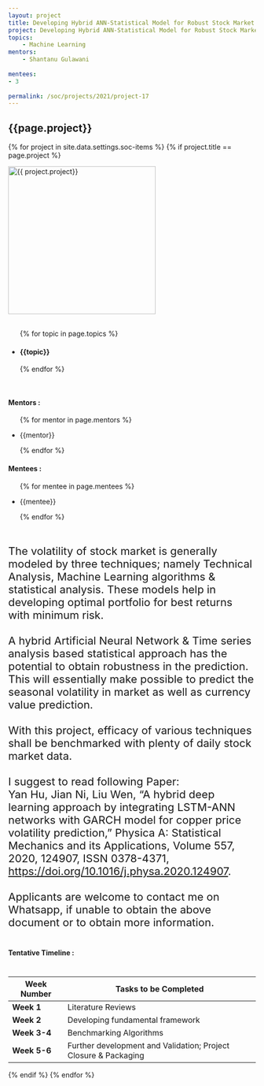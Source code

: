 ```yaml
---
layout: project
title: Developing Hybrid ANN-Statistical Model for Robust Stock Market Prediction
project: Developing Hybrid ANN-Statistical Model for Robust Stock Market Prediction
topics:
    - Machine Learning
mentors:
    - Shantanu Gulawani     
    
mentees:
- 3   
    
permalink: /soc/projects/2021/project-17
---
```


<h2 class="display1 m-3 p-3 text-center">{{page.project}}</h2>

{% for project in site.data.settings.soc-items %}
{% if project.title == page.project %}
<div>
    <img src="{{ site.baseurl }}/{{ project.image }}"  width = "300" height="300" alt="{{ project.project}}" class="border rounded img-soc">
</div>
<div>
    <br>
    <ul>
        {% for topic in page.topics %}
        <li><h4 class="text-primary text-center">{{topic}}</h4></li>
        {% endfor %}
    </ul>
    <br>
    <h4 class="display3  ">Mentors :</h4> 
    <ul>
        {% for mentor in page.mentors %}
        <li><p class="lead">{{mentor}}</p></li>
        {% endfor %}
    </ul>
    <h4 class="display3  ">Mentees :</h4> 
    <ul>
        {% for mentee in page.mentees %}
        <li><p class="lead">{{mentee}}</p></li>
        {% endfor %}
    </ul>
</div>
<div>
    <p class="display3" style = "font-size:22px;" >
        <br>
        The volatility of stock market is generally modeled by three techniques; namely Technical Analysis, Machine Learning algorithms & statistical analysis. These models help in developing optimal portfolio for best returns with minimum risk.
        <br><br>
        A hybrid Artificial Neural Network & Time series analysis based statistical approach has the potential to obtain robustness in the prediction. This will essentially make possible to predict the seasonal volatility in market as well as currency value prediction.
        <br><br>
        With this project, efficacy of various techniques shall be benchmarked with plenty of daily stock market data.
        <br><br>
        I suggest to read following Paper:
        <br>
        Yan Hu, Jian Ni, Liu Wen, “A hybrid deep learning approach by integrating LSTM-ANN networks with GARCH model for copper price volatility prediction,” Physica A: Statistical Mechanics and its Applications, Volume 557, 2020, 124907, ISSN 0378-4371, <a href= "https://doi.org/10.1016/j.physa.2020.124907">https://doi.org/10.1016/j.physa.2020.124907</a>.
        <br><br>
        Applicants are welcome to contact me on Whatsapp, if unable to obtain the above document or to obtain more information.
        <br>
    </p>
</div>
<div>
    <h4 class="display3" style="margin:40px 0px 40px 0px;">Tentative Timeline :</h4>
    <table class="table table-striped">
  <thead>
    <tr>
      <th>Week Number</th>
      <th>Tasks to be Completed</th>
    </tr>
  </thead>
  <tbody>
    <tr>
      <td><strong>Week 1</strong></td>
      <td>Literature Reviews</td>
    </tr>
    <tr>
      <td><strong>Week 2</strong></td>
      <td>Developing fundamental framework</td>
    </tr>
    <tr>
      <td><strong>Week 3-4</strong></td>
      <td>Benchmarking Algorithms</td>
    </tr>
    <tr>
      <td><strong>Week 5-6</strong></td>
      <td>Further development and Validation; Project Closure &amp; Packaging</td>
    </tr>
  </tbody>
</table>
</div>
{% endif %}
{% endfor %}
